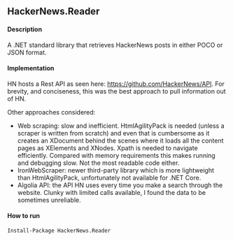 ## HackerNews.Reader

#### Description
A .NET standard library that retrieves HackerNews posts in either POCO or JSON format.

#### Implementation
HN hosts a Rest API as seen here: https://github.com/HackerNews/API. For brevity, and conciseness, this was the best approach to pull information out of HN. 

Other approaches considered:
- Web scraping: slow and inefficient. HtmlAgilityPack is needed (unless a scraper is written from scratch) and even that is cumbersome as it creates an XDocument behind the scenes where it loads all the content pages as XElements and XNodes. Xpath is needed to navigate efficiently. Compared with memory requirements this makes running and debugging slow. Not the most readable code either.
- IronWebScraper: newer third-party library which is more lightweight than HtmlAgilityPack, unfortunately not available for .NET Core.
- Algolia API: the API HN uses every time you make a search through the website. Clunky with limited calls available, I found the data to be sometimes unreliable.

#### How to run
```Install-Package HackerNews.Reader```


